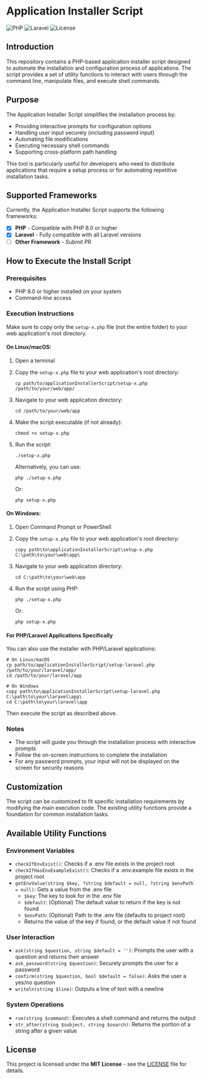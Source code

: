 # Application Installer Script

![PHP](https://img.shields.io/badge/PHP-8.0%2B-blue?logo=php&logoColor=white)
![Laravel](https://img.shields.io/badge/Laravel-All%20Versions-red?logo=laravel&logoColor=white)
![License](https://img.shields.io/badge/License-MIT-yellow?logo=license&logoColor=white)

## Introduction
This repository contains a PHP-based application installer script designed to automate the installation and configuration process of applications. The script provides a set of utility functions to interact with users through the command line, manipulate files, and execute shell commands.

## Purpose
The Application Installer Script simplifies the installation process by:
- Providing interactive prompts for configuration options
- Handling user input securely (including password input)
- Automating file modifications
- Executing necessary shell commands
- Supporting cross-platform path handling

This tool is particularly useful for developers who need to distribute applications that require a setup process or for automating repetitive installation tasks.

## Supported Frameworks
Currently, the Application Installer Script supports the following frameworks:
- [x] **PHP** - Compatible with PHP 8.0 or higher
- [x] **Laravel** - Fully compatible with all Laravel versions
- [ ] **Other Framework** - _Submit PR_

## How to Execute the Install Script

### Prerequisites
- PHP 8.0 or higher installed on your system
- Command-line access

### Execution Instructions

Make sure to copy only the `setup-x.php` file (not the entire folder) to your web application's root directory.

#### On Linux/macOS:
1. Open a terminal

2. Copy the `setup-x.php` file to your web application's root directory:
   ```
   cp path/to/applicationInstallerScript/setup-x.php /path/to/your/web/app/
   ```

3. Navigate to your web application directory:
   ```
   cd /path/to/your/web/app
   ```

4. Make the script executable (if not already):
   ```
   chmod +x setup-x.php
   ```

5. Run the script:
   ```
   ./setup-x.php
   ```
   Alternatively, you can use:
   ```
   php ./setup-x.php
   ```
   Or:
   ```
   php setup-x.php
   ```

#### On Windows:
1. Open Command Prompt or PowerShell

2. Copy the `setup-x.php` file to your web application's root directory:
   ```
   copy path\to\applicationInstallerScript\setup-x.php C:\path\to\your\web\app\
   ```

3. Navigate to your web application directory:
   ```
   cd C:\path\to\your\web\app
   ```

4. Run the script using PHP:
   ```
   php ./setup-x.php
   ```
   Or:
   ```
   php setup-x.php
   ```

#### For PHP/Laravel Applications Specifically
You can also use the installer with PHP/Laravel applications:

```
# On Linux/macOS
cp path/to/applicationInstallerScript/setup-laravel.php /path/to/your/laravel/app/
cd /path/to/your/laravel/app

# On Windows
copy path\to\applicationInstallerScript\setup-laravel.php C:\path\to\your\laravel\app\
cd C:\path\to\your\laravel\app
```

Then execute the script as described above.

### Notes
- The script will guide you through the installation process with interactive prompts
- Follow the on-screen instructions to complete the installation
- For any password prompts, your input will not be displayed on the screen for security reasons

## Customization
The script can be customized to fit specific installation requirements by modifying the main execution code. The existing utility functions provide a foundation for common installation tasks.

## Available Utility Functions

### Environment Variables
- `checkIfEnvExist()`: Checks if a .env file exists in the project root
- `checkIfHasEnvExampleExist()`: Checks if a .env.example file exists in the project root
- `getEnvValue(string $key, ?string $default = null, ?string $envPath = null)`: Gets a value from the .env file
  - `$key`: The key to look for in the .env file
  - `$default`: (Optional) The default value to return if the key is not found
  - `$envPath`: (Optional) Path to the .env file (defaults to project root)
  - Returns the value of the key if found, or the default value if not found

### User Interaction
- `ask(string $question, string $default = '')`: Prompts the user with a question and returns their answer
- `ask_password(string $question)`: Securely prompts the user for a password
- `confirm(string $question, bool $default = false)`: Asks the user a yes/no question
- `writeln(string $line)`: Outputs a line of text with a newline

### System Operations
- `run(string $command)`: Executes a shell command and returns the output
- `str_after(string $subject, string $search)`: Returns the portion of a string after a given value

## License
This project is licensed under the **MIT License** - see the [LICENSE](https://choosealicense.com/licenses/mit/) file for details.
